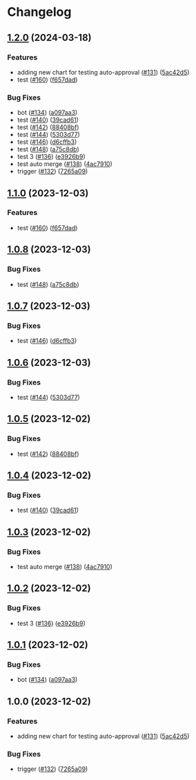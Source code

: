 # Changelog

## [1.2.0](https://github.com/apentsak-vitech/meowhq-helm-charts/compare/meowhq-haproxy-v1.1.0...meowhq-haproxy-v1.2.0) (2024-03-18)


### Features

* adding new chart for testing auto-approval ([#131](https://github.com/apentsak-vitech/meowhq-helm-charts/issues/131)) ([5ac42d5](https://github.com/apentsak-vitech/meowhq-helm-charts/commit/5ac42d5b0f9962fd5ade4367f7814223ea9116ad))
* test ([#160](https://github.com/apentsak-vitech/meowhq-helm-charts/issues/160)) ([f657dad](https://github.com/apentsak-vitech/meowhq-helm-charts/commit/f657dada50a1f619d734e19af1efb1be04af3475))


### Bug Fixes

* bot ([#134](https://github.com/apentsak-vitech/meowhq-helm-charts/issues/134)) ([a097aa3](https://github.com/apentsak-vitech/meowhq-helm-charts/commit/a097aa3e5a4e1c4813ea517915ef6ad7dfdd93d1))
* test ([#140](https://github.com/apentsak-vitech/meowhq-helm-charts/issues/140)) ([39cad61](https://github.com/apentsak-vitech/meowhq-helm-charts/commit/39cad61e368905fa25fe48a6c57950fba55c1ef3))
* test ([#142](https://github.com/apentsak-vitech/meowhq-helm-charts/issues/142)) ([88408bf](https://github.com/apentsak-vitech/meowhq-helm-charts/commit/88408bf1fba6bd185894e3514d735a78dc04eddd))
* test ([#144](https://github.com/apentsak-vitech/meowhq-helm-charts/issues/144)) ([5303d77](https://github.com/apentsak-vitech/meowhq-helm-charts/commit/5303d777770199074266b6863bd63fd56fed4524))
* test ([#146](https://github.com/apentsak-vitech/meowhq-helm-charts/issues/146)) ([d6cffb3](https://github.com/apentsak-vitech/meowhq-helm-charts/commit/d6cffb3e274c072c7d24b69045726f48435db665))
* test ([#148](https://github.com/apentsak-vitech/meowhq-helm-charts/issues/148)) ([a75c8db](https://github.com/apentsak-vitech/meowhq-helm-charts/commit/a75c8dbbcfed1c5cc948af6589fa98db5069e62b))
* test 3 ([#136](https://github.com/apentsak-vitech/meowhq-helm-charts/issues/136)) ([e3926b9](https://github.com/apentsak-vitech/meowhq-helm-charts/commit/e3926b9ec520448eab266375aa682dae6a2b318d))
* test auto merge ([#138](https://github.com/apentsak-vitech/meowhq-helm-charts/issues/138)) ([4ac7910](https://github.com/apentsak-vitech/meowhq-helm-charts/commit/4ac79100eb0af6665e5c22128467c9d37ebe0af1))
* trigger ([#132](https://github.com/apentsak-vitech/meowhq-helm-charts/issues/132)) ([7265a09](https://github.com/apentsak-vitech/meowhq-helm-charts/commit/7265a09eb767a7dfbd2ed4e2aab4b7259cb39f58))

## [1.1.0](https://github.com/sunggun-yu/meowhq-helm-charts/compare/meowhq-haproxy-v1.0.8...meowhq-haproxy-v1.1.0) (2023-12-03)


### Features

* test ([#160](https://github.com/sunggun-yu/meowhq-helm-charts/issues/160)) ([f657dad](https://github.com/sunggun-yu/meowhq-helm-charts/commit/f657dada50a1f619d734e19af1efb1be04af3475))

## [1.0.8](https://github.com/sunggun-yu/meowhq-helm-charts/compare/meowhq-haproxy-v1.0.7...meowhq-haproxy-v1.0.8) (2023-12-03)


### Bug Fixes

* test ([#148](https://github.com/sunggun-yu/meowhq-helm-charts/issues/148)) ([a75c8db](https://github.com/sunggun-yu/meowhq-helm-charts/commit/a75c8dbbcfed1c5cc948af6589fa98db5069e62b))

## [1.0.7](https://github.com/sunggun-yu/meowhq-helm-charts/compare/meowhq-haproxy-v1.0.6...meowhq-haproxy-v1.0.7) (2023-12-03)


### Bug Fixes

* test ([#146](https://github.com/sunggun-yu/meowhq-helm-charts/issues/146)) ([d6cffb3](https://github.com/sunggun-yu/meowhq-helm-charts/commit/d6cffb3e274c072c7d24b69045726f48435db665))

## [1.0.6](https://github.com/sunggun-yu/meowhq-helm-charts/compare/meowhq-haproxy-v1.0.5...meowhq-haproxy-v1.0.6) (2023-12-03)


### Bug Fixes

* test ([#144](https://github.com/sunggun-yu/meowhq-helm-charts/issues/144)) ([5303d77](https://github.com/sunggun-yu/meowhq-helm-charts/commit/5303d777770199074266b6863bd63fd56fed4524))

## [1.0.5](https://github.com/sunggun-yu/meowhq-helm-charts/compare/meowhq-haproxy-v1.0.4...meowhq-haproxy-v1.0.5) (2023-12-02)


### Bug Fixes

* test ([#142](https://github.com/sunggun-yu/meowhq-helm-charts/issues/142)) ([88408bf](https://github.com/sunggun-yu/meowhq-helm-charts/commit/88408bf1fba6bd185894e3514d735a78dc04eddd))

## [1.0.4](https://github.com/sunggun-yu/meowhq-helm-charts/compare/meowhq-haproxy-v1.0.3...meowhq-haproxy-v1.0.4) (2023-12-02)


### Bug Fixes

* test ([#140](https://github.com/sunggun-yu/meowhq-helm-charts/issues/140)) ([39cad61](https://github.com/sunggun-yu/meowhq-helm-charts/commit/39cad61e368905fa25fe48a6c57950fba55c1ef3))

## [1.0.3](https://github.com/sunggun-yu/meowhq-helm-charts/compare/meowhq-haproxy-v1.0.2...meowhq-haproxy-v1.0.3) (2023-12-02)


### Bug Fixes

* test auto merge ([#138](https://github.com/sunggun-yu/meowhq-helm-charts/issues/138)) ([4ac7910](https://github.com/sunggun-yu/meowhq-helm-charts/commit/4ac79100eb0af6665e5c22128467c9d37ebe0af1))

## [1.0.2](https://github.com/sunggun-yu/meowhq-helm-charts/compare/meowhq-haproxy-v1.0.1...meowhq-haproxy-v1.0.2) (2023-12-02)


### Bug Fixes

* test 3 ([#136](https://github.com/sunggun-yu/meowhq-helm-charts/issues/136)) ([e3926b9](https://github.com/sunggun-yu/meowhq-helm-charts/commit/e3926b9ec520448eab266375aa682dae6a2b318d))

## [1.0.1](https://github.com/sunggun-yu/meowhq-helm-charts/compare/meowhq-haproxy-v1.0.0...meowhq-haproxy-v1.0.1) (2023-12-02)


### Bug Fixes

* bot ([#134](https://github.com/sunggun-yu/meowhq-helm-charts/issues/134)) ([a097aa3](https://github.com/sunggun-yu/meowhq-helm-charts/commit/a097aa3e5a4e1c4813ea517915ef6ad7dfdd93d1))

## 1.0.0 (2023-12-02)


### Features

* adding new chart for testing auto-approval ([#131](https://github.com/sunggun-yu/meowhq-helm-charts/issues/131)) ([5ac42d5](https://github.com/sunggun-yu/meowhq-helm-charts/commit/5ac42d5b0f9962fd5ade4367f7814223ea9116ad))


### Bug Fixes

* trigger ([#132](https://github.com/sunggun-yu/meowhq-helm-charts/issues/132)) ([7265a09](https://github.com/sunggun-yu/meowhq-helm-charts/commit/7265a09eb767a7dfbd2ed4e2aab4b7259cb39f58))
